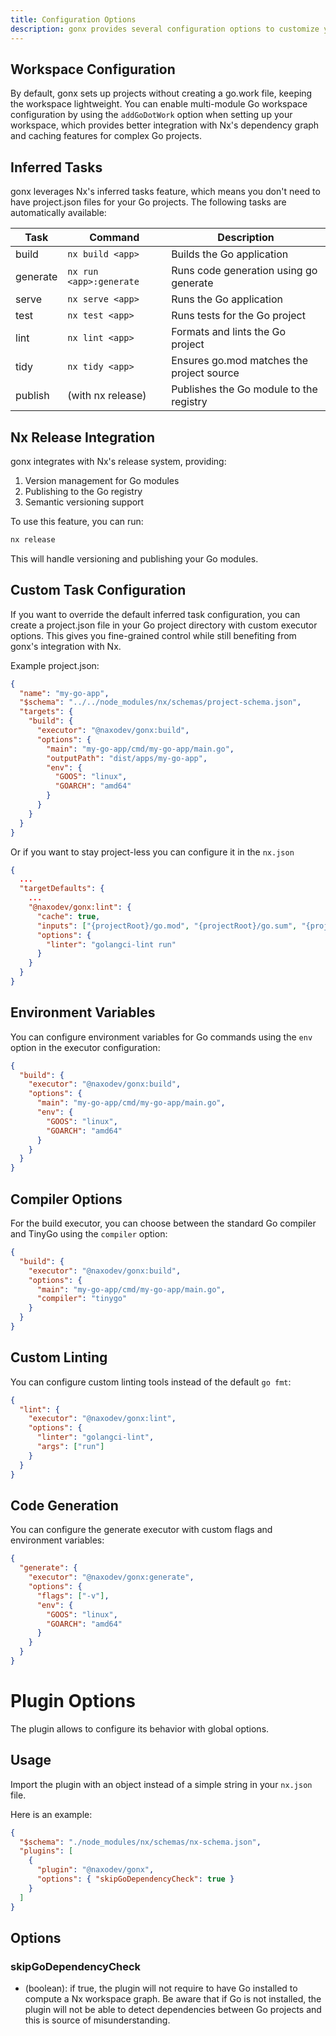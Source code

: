 ```yaml
---
title: Configuration Options
description: gonx provides several configuration options to customize your Go development experience within Nx
---
```


## Workspace Configuration

By default, gonx sets up projects without creating a go.work file, keeping the workspace lightweight. You can enable multi-module Go workspace configuration by using the `addGoDotWork` option when setting up your workspace, which provides better integration with Nx's dependency graph and caching features for complex Go projects.

## Inferred Tasks

gonx leverages Nx's inferred tasks feature, which means you don't need to have project.json files for your Go projects. The following tasks are automatically available:

| Task     | Command                 | Description                               |
| -------- | ----------------------- | ----------------------------------------- |
| build    | `nx build <app>`        | Builds the Go application                 |
| generate | `nx run <app>:generate` | Runs code generation using go generate    |
| serve    | `nx serve <app>`        | Runs the Go application                   |
| test     | `nx test <app>`         | Runs tests for the Go project             |
| lint     | `nx lint <app>`         | Formats and lints the Go project          |
| tidy     | `nx tidy <app>`         | Ensures go.mod matches the project source |
| publish  | (with nx release)       | Publishes the Go module to the registry   |

## Nx Release Integration

gonx integrates with Nx's release system, providing:

1. Version management for Go modules
2. Publishing to the Go registry
3. Semantic versioning support

To use this feature, you can run:

```bash
nx release
```

This will handle versioning and publishing your Go modules.

## Custom Task Configuration

If you want to override the default inferred task configuration, you can create a project.json file in your Go project directory with custom executor options. This gives you fine-grained control while still benefiting from gonx's integration with Nx.

Example project.json:

```json
{
  "name": "my-go-app",
  "$schema": "../../node_modules/nx/schemas/project-schema.json",
  "targets": {
    "build": {
      "executor": "@naxodev/gonx:build",
      "options": {
        "main": "my-go-app/cmd/my-go-app/main.go",
        "outputPath": "dist/apps/my-go-app",
        "env": {
          "GOOS": "linux",
          "GOARCH": "amd64"
        }
      }
    }
  }
}
```

Or if you want to stay project-less you can configure it in the `nx.json`

```json
{
  ...
  "targetDefaults": {
    ...
    "@naxodev/gonx:lint": {
      "cache": true,
      "inputs": ["{projectRoot}/go.mod", "{projectRoot}/go.sum", "{projectRoot}/**/*.{go}"],
      "options": {
        "linter": "golangci-lint run"
      }
    }
  }
}
```

## Environment Variables

You can configure environment variables for Go commands using the `env` option in the executor configuration:

```json
{
  "build": {
    "executor": "@naxodev/gonx:build",
    "options": {
      "main": "my-go-app/cmd/my-go-app/main.go",
      "env": {
        "GOOS": "linux",
        "GOARCH": "amd64"
      }
    }
  }
}
```

## Compiler Options

For the build executor, you can choose between the standard Go compiler and TinyGo using the `compiler` option:

```json
{
  "build": {
    "executor": "@naxodev/gonx:build",
    "options": {
      "main": "my-go-app/cmd/my-go-app/main.go",
      "compiler": "tinygo"
    }
  }
}
```

## Custom Linting

You can configure custom linting tools instead of the default `go fmt`:

```json
{
  "lint": {
    "executor": "@naxodev/gonx:lint",
    "options": {
      "linter": "golangci-lint",
      "args": ["run"]
    }
  }
}
```

## Code Generation

You can configure the generate executor with custom flags and environment variables:

```json
{
  "generate": {
    "executor": "@naxodev/gonx:generate",
    "options": {
      "flags": ["-v"],
      "env": {
        "GOOS": "linux",
        "GOARCH": "amd64"
      }
    }
  }
}
```

# Plugin Options

The plugin allows to configure its behavior with global options.

## Usage

Import the plugin with an object instead of a simple string in your `nx.json` file.

Here is an example:

```json
{
  "$schema": "./node_modules/nx/schemas/nx-schema.json",
  "plugins": [
    {
      "plugin": "@naxodev/gonx",
      "options": { "skipGoDependencyCheck": true }
    }
  ]
}
```

## Options

### skipGoDependencyCheck

- (boolean): if true, the plugin will not require to have Go installed to compute a Nx workspace graph. Be aware that if Go is not installed, the plugin will not be able to detect dependencies between Go projects and this is source of misunderstanding.
